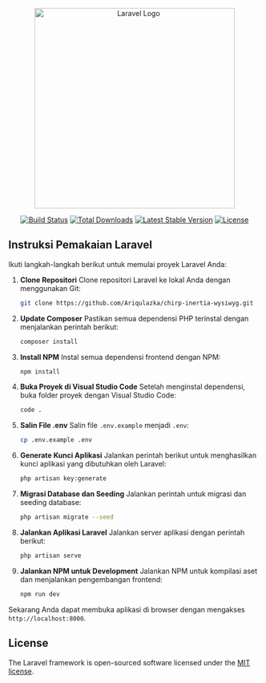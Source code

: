 <p align="center"><a href="https://laravel.com" target="_blank"><img src="https://raw.githubusercontent.com/laravel/art/master/logo-lockup/5%20SVG/2%20CMYK/1%20Full%20Color/laravel-logolockup-cmyk-red.svg" width="400" alt="Laravel Logo"></a></p>

<p align="center">
<a href="https://github.com/laravel/framework/actions"><img src="https://github.com/laravel/framework/workflows/tests/badge.svg" alt="Build Status"></a>
<a href="https://packagist.org/packages/laravel/framework"><img src="https://img.shields.io/packagist/dt/laravel/framework" alt="Total Downloads"></a>
<a href="https://packagist.org/packages/laravel/framework"><img src="https://img.shields.io/packagist/v/laravel/framework" alt="Latest Stable Version"></a>
<a href="https://packagist.org/packages/laravel/framework"><img src="https://img.shields.io/packagist/l/laravel/framework" alt="License"></a>
</p>

## Instruksi Pemakaian Laravel

Ikuti langkah-langkah berikut untuk memulai proyek Laravel Anda:

1. **Clone Repositori**
   Clone repositori Laravel ke lokal Anda dengan menggunakan Git:

   ```bash
   git clone https://github.com/Ariqulazka/chirp-inertia-wysiwyg.git
   ```

2. **Update Composer**
   Pastikan semua dependensi PHP terinstal dengan menjalankan perintah berikut:

   ```bash
   composer install
   ```

3. **Install NPM**
   Instal semua dependensi frontend dengan NPM:

   ```bash
   npm install
   ```

4. **Buka Proyek di Visual Studio Code**
   Setelah menginstal dependensi, buka folder proyek dengan Visual Studio Code:

   ```bash
   code .
   ```

5. **Salin File .env**
   Salin file `.env.example` menjadi `.env`:

   ```bash
   cp .env.example .env
   ```

6. **Generate Kunci Aplikasi**
   Jalankan perintah berikut untuk menghasilkan kunci aplikasi yang dibutuhkan oleh Laravel:

   ```bash
   php artisan key:generate
   ```

7. **Migrasi Database dan Seeding**
   Jalankan perintah untuk migrasi dan seeding database:

   ```bash
   php artisan migrate --seed
   ```

8. **Jalankan Aplikasi Laravel**
   Jalankan server aplikasi dengan perintah berikut:

   ```bash
   php artisan serve
   ```

9. **Jalankan NPM untuk Development**
   Jalankan NPM untuk kompilasi aset dan menjalankan pengembangan frontend:

   ```bash
   npm run dev
   ```

Sekarang Anda dapat membuka aplikasi di browser dengan mengakses `http://localhost:8000`.

## License

The Laravel framework is open-sourced software licensed under the [MIT license](https://opensource.org/licenses/MIT).

